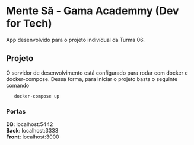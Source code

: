 # Mente Sã - Gama Academmy (Dev for Tech)

App desenvolvido para o projeto indivídual da Turma 06.

## Projeto

O servidor de desenvolvimento está configurado para rodar com docker e docker-compose. Dessa forma, para iniciar o projeto basta o seguinte comando

```bash
   docker-compose up
```

### Portas

**DB**: localhost:5442\
**Back**: localhost:3333\
**Front**: localhost:3000
